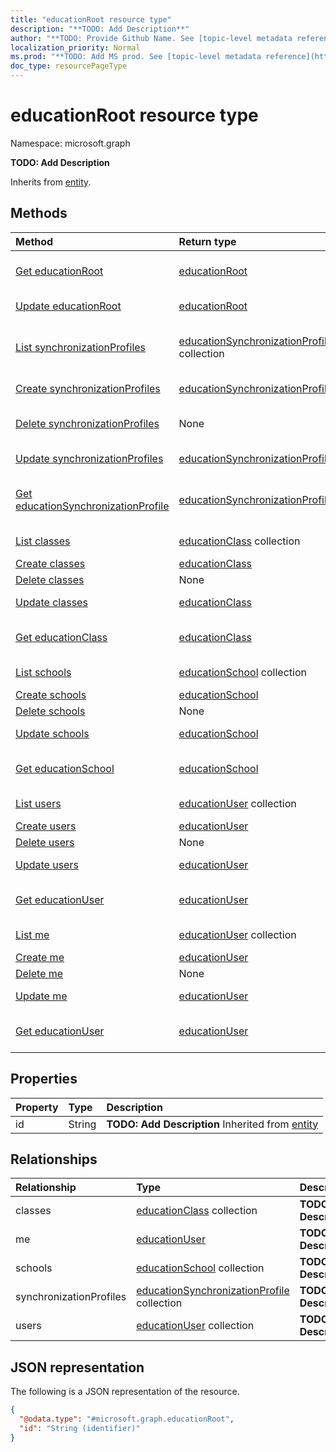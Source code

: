 ```yaml
---
title: "educationRoot resource type"
description: "**TODO: Add Description**"
author: "**TODO: Provide Github Name. See [topic-level metadata reference](https://msgo.azurewebsites.net/add/document/guidelines/metadata.html#topic-level-metadata)**"
localization_priority: Normal
ms.prod: "**TODO: Add MS prod. See [topic-level metadata reference](https://msgo.azurewebsites.net/add/document/guidelines/metadata.html#topic-level-metadata)**"
doc_type: resourcePageType
---
```


# educationRoot resource type


Namespace: microsoft.graph

**TODO: Add Description**


Inherits from [entity](../resources/entity.md).

## Methods
|Method|Return type|Description|
|:---|:---|:---|
|[Get educationRoot](../api/educationroot-get.md)|[educationRoot](../resources/educationroot.md)|Read the properties and relationships of an [educationRoot](../resources/educationroot.md) object.|
|[Update educationRoot](../api/educationroot-update.md)|[educationRoot](../resources/educationroot.md)|Update the properties of an [educationRoot](../resources/educationroot.md) object.|
|[List synchronizationProfiles](../api/educationroot-list-synchronizationprofiles.md)|[educationSynchronizationProfile](../resources/educationsynchronizationprofile.md) collection|Get the educationSynchronizationProfiles from the synchronizationProfiles navigation property.|
|[Create synchronizationProfiles](../api/educationroot-post-synchronizationprofiles.md)|[educationSynchronizationProfile](../resources/educationsynchronizationprofile.md)|Create a new synchronizationProfiles object.|
|[Delete synchronizationProfiles](../api/educationroot-delete-synchronizationprofiles.md)|None|Delete a [educationSynchronizationProfile](../resources/educationsynchronizationprofile.md) object.|
|[Update synchronizationProfiles](../api/educationroot-update-synchronizationprofiles.md)|[educationSynchronizationProfile](../resources/educationsynchronizationprofile.md)|Update the properties of a synchronizationProfiles object.|
|[Get educationSynchronizationProfile](../api/educationsynchronizationprofile-get.md)|[educationSynchronizationProfile](../resources/educationsynchronizationprofile.md)|Read the properties and relationships of an [educationSynchronizationProfile](../resources/educationsynchronizationprofile.md) object.|
|[List classes](../api/educationroot-list-classes.md)|[educationClass](../resources/educationclass.md) collection|Get the educationClasses from the classes navigation property.|
|[Create classes](../api/educationroot-post-classes.md)|[educationClass](../resources/educationclass.md)|Create a new classes object.|
|[Delete classes](../api/educationroot-delete-classes.md)|None|Delete a [educationClass](../resources/educationclass.md) object.|
|[Update classes](../api/educationroot-update-classes.md)|[educationClass](../resources/educationclass.md)|Update the properties of a classes object.|
|[Get educationClass](../api/educationclass-get.md)|[educationClass](../resources/educationclass.md)|Read the properties and relationships of an [educationClass](../resources/educationclass.md) object.|
|[List schools](../api/educationroot-list-schools.md)|[educationSchool](../resources/educationschool.md) collection|Get the educationSchools from the schools navigation property.|
|[Create schools](../api/educationroot-post-schools.md)|[educationSchool](../resources/educationschool.md)|Create a new schools object.|
|[Delete schools](../api/educationroot-delete-schools.md)|None|Delete a [educationSchool](../resources/educationschool.md) object.|
|[Update schools](../api/educationroot-update-schools.md)|[educationSchool](../resources/educationschool.md)|Update the properties of a schools object.|
|[Get educationSchool](../api/educationschool-get.md)|[educationSchool](../resources/educationschool.md)|Read the properties and relationships of an [educationSchool](../resources/educationschool.md) object.|
|[List users](../api/educationroot-list-users.md)|[educationUser](../resources/educationuser.md) collection|Get the educationUsers from the users navigation property.|
|[Create users](../api/educationroot-post-users.md)|[educationUser](../resources/educationuser.md)|Create a new users object.|
|[Delete users](../api/educationroot-delete-users.md)|None|Delete a [educationUser](../resources/educationuser.md) object.|
|[Update users](../api/educationroot-update-users.md)|[educationUser](../resources/educationuser.md)|Update the properties of a users object.|
|[Get educationUser](../api/educationuser-get.md)|[educationUser](../resources/educationuser.md)|Read the properties and relationships of an [educationUser](../resources/educationuser.md) object.|
|[List me](../api/educationroot-list-me.md)|[educationUser](../resources/educationuser.md) collection|Get the educationUsers from the me navigation property.|
|[Create me](../api/educationroot-post-me.md)|[educationUser](../resources/educationuser.md)|Create a new me object.|
|[Delete me](../api/educationroot-delete-me.md)|None|Delete a [educationUser](../resources/educationuser.md) object.|
|[Update me](../api/educationroot-update-me.md)|[educationUser](../resources/educationuser.md)|Update the properties of a me object.|
|[Get educationUser](../api/educationuser-get.md)|[educationUser](../resources/educationuser.md)|Read the properties and relationships of an [educationUser](../resources/educationuser.md) object.|

## Properties
|Property|Type|Description|
|:---|:---|:---|
|id|String|**TODO: Add Description** Inherited from [entity](../resources/entity.md)|

## Relationships
|Relationship|Type|Description|
|:---|:---|:---|
|classes|[educationClass](../resources/educationclass.md) collection|**TODO: Add Description**|
|me|[educationUser](../resources/educationuser.md)|**TODO: Add Description**|
|schools|[educationSchool](../resources/educationschool.md) collection|**TODO: Add Description**|
|synchronizationProfiles|[educationSynchronizationProfile](../resources/educationsynchronizationprofile.md) collection|**TODO: Add Description**|
|users|[educationUser](../resources/educationuser.md) collection|**TODO: Add Description**|

## JSON representation
The following is a JSON representation of the resource.
<!-- {
  "blockType": "resource",
  "keyProperty": "id",
  "@odata.type": "microsoft.graph.educationRoot",
  "baseType": "microsoft.graph.entity",
  "openType": false
}
-->
``` json
{
  "@odata.type": "#microsoft.graph.educationRoot",
  "id": "String (identifier)"
}
```

